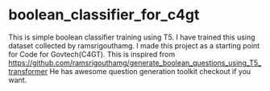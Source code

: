# boolean_classifier_for_c4gt

This is simple boolean classifier training using T5.
I have trained this using dataset collected by ramsrigouthamg.
I made this project as a starting point for Code for Govtech(C4GT).
This is inspired from https://github.com/ramsrigouthamg/generate_boolean_questions_using_T5_transformer
He has awesome question generation toolkit checkout if you want.
